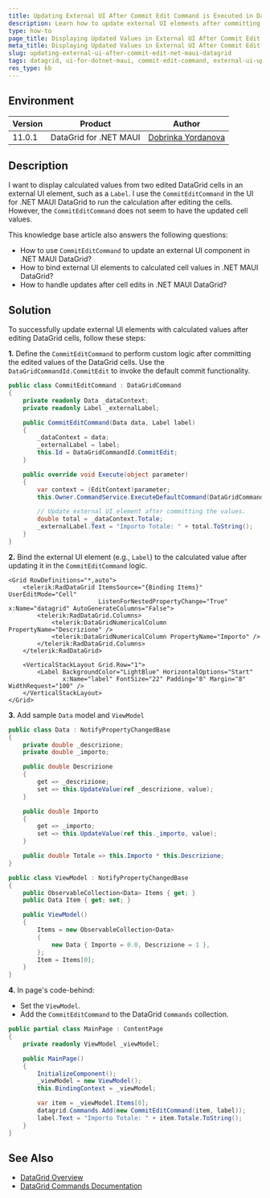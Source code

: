 ```yaml
---
title: Updating External UI After Commit Edit Command is Executed in DataGrid for .NET MAUI
description: Learn how to update external UI elements after committing edited values in the DataGrid for UI for .NET MAUI.
type: how-to
page_title: Displaying Updated Values in External UI After Commit Edit Command in .NET MAUI DataGrid
meta_title: Displaying Updated Values in External UI After Commit Edit Command in .NET MAUI DataGrid
slug: updating-external-ui-after-commit-edit-net-maui-datagrid
tags: datagrid, ui-for-dotnet-maui, commit-edit-command, external-ui-update
res_type: kb
---
```


## Environment

| Version | Product | Author | 
| --- | --- | ---- | 
| 11.0.1 | DataGrid for .NET MAUI | [Dobrinka Yordanova](https://www.telerik.com/blogs/author/dobrinka-yordanova) | 

## Description

I want to display calculated values from two edited DataGrid cells in an external UI element, such as a `Label`. I use the `CommitEditCommand` in the UI for .NET MAUI DataGrid to run the calculation after editing the cells. However, the `CommitEditCommand` does not seem to have the updated cell values. 

This knowledge base article also answers the following questions:
- How to use `CommitEditCommand` to update an external UI component in .NET MAUI DataGrid?
- How to bind external UI elements to calculated cell values in .NET MAUI DataGrid?
- How to handle updates after cell edits in .NET MAUI DataGrid?

## Solution

To successfully update external UI elements with calculated values after editing DataGrid cells, follow these steps:

**1.** Define the `CommitEditCommand` to perform custom logic after committing the edited values of the DataGrid cells. Use the `DataGridCommandId.CommitEdit` to invoke the default commit functionality.

```csharp
public class CommitEditCommand : DataGridCommand
{
    private readonly Data _dataContext;
    private readonly Label _externalLabel;

    public CommitEditCommand(Data data, Label label)
    {
        _dataContext = data;
        _externalLabel = label;
        this.Id = DataGridCommandId.CommitEdit;
    }

    public override void Execute(object parameter)
    {
        var context = (EditContext)parameter;
        this.Owner.CommandService.ExecuteDefaultCommand(DataGridCommandId.CommitEdit, context);

        // Update external UI element after committing the values.
        double total = _dataContext.Totale;
        _externalLabel.Text = "Importo Totale: " + total.ToString();
    }
}
```

**2.** Bind the external UI element (e.g., `Label`) to the calculated value after updating it in the `CommitEditCommand` logic.

```xaml
<Grid RowDefinitions="*,auto">
    <telerik:RadDataGrid ItemsSource="{Binding Items}" UserEditMode="Cell"
                         ListenForNestedPropertyChange="True" x:Name="datagrid" AutoGenerateColumns="False">
        <telerik:RadDataGrid.Columns>
            <telerik:DataGridNumericalColumn PropertyName="Descrizione" />
            <telerik:DataGridNumericalColumn PropertyName="Importo" />
        </telerik:RadDataGrid.Columns>
    </telerik:RadDataGrid>

    <VerticalStackLayout Grid.Row="1">
        <Label BackgroundColor="LightBlue" HorizontalOptions="Start" 
               x:Name="label" FontSize="22" Padding="8" Margin="8" WidthRequest="100" />
    </VerticalStackLayout>
</Grid>
```

**3.** Add sample `Data` model and `ViewModel`

```csharp
public class Data : NotifyPropertyChangedBase
{
    private double _descrizione;
    private double _importo;

    public double Descrizione
    {
        get => _descrizione;
        set => this.UpdateValue(ref _descrizione, value);
    }

    public double Importo
    {
        get => _importo;
        set => this.UpdateValue(ref this._importo, value);
    }

    public double Totale => this.Importo * this.Descrizione;
}

public class ViewModel : NotifyPropertyChangedBase
{
    public ObservableCollection<Data> Items { get; }
    public Data Item { get; set; }

    public ViewModel()
    {
        Items = new ObservableCollection<Data>
        {
            new Data { Importo = 0.0, Descrizione = 1 },
        };
        Item = Items[0];
    }
}
```

**4.**  In page's code-behind:

* Set the `ViewModel`.
* Add the `CommitEditCommand` to the DataGrid `Commands` collection.

```csharp
public partial class MainPage : ContentPage
{
    private readonly ViewModel _viewModel;

    public MainPage()
    {
        InitializeComponent();
        _viewModel = new ViewModel();
        this.BindingContext = _viewModel;

        var item = _viewModel.Items[0];
        datagrid.Commands.Add(new CommitEditCommand(item, label));
        label.Text = "Importo Totale: " + item.Totale.ToString();
    }
}
```

## See Also

- [DataGrid Overview](https://docs.telerik.com/devtools/maui/controls/datagrid/overview)
- [DataGrid Commands Documentation](https://docs.telerik.com/devtools/maui/controls/datagrid/commands/overview)
